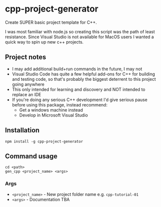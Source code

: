 # cpp-project-generator

Create SUPER basic project template for C++.

I was most familiar with node.js so creating this script was the path of least resistance.
Since Visual Studio is not available for MacOS users I wanted a quick way to spin up new c++ projects.

## Project notes

- I may add additional build+run commands in the future, I may not
- Visual Studio Code has quite a few helpful add-ons for C++ for building and testing code,
  so that's probably the biggest deterrent to this project going anywhere
- This only intended for learning and discovery and NOT intended to replace an IDE
- If you're doing any serious C++ development I'd give serious pause before using this package, instead recommend:
  - Get a windows machine instead
  - Develop in Microsoft Visual Studio

## Installation

```
npm install -g cpp-project-generator
```

## Command usage

```
cd <path>
gen_cpp <project_name> <args>
```

### Args

- `<project_name>` - New project folder name e.g. `cpp-tutorial-01`
- `<args>` - Documentation TBA
